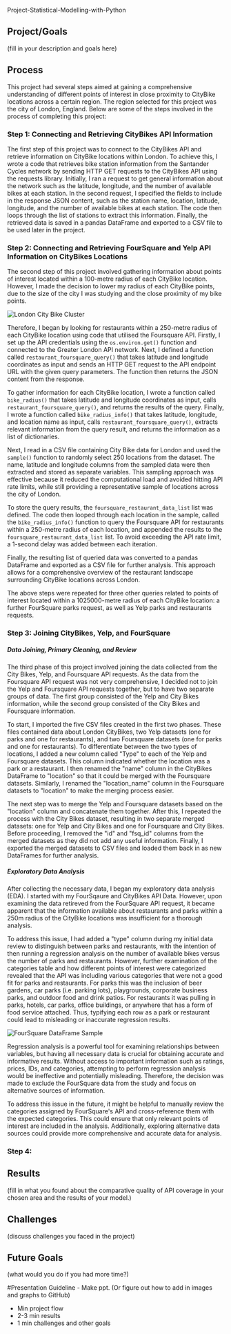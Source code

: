 Project-Statistical-Modelling-with-Python

## Project/Goals
(fill in your description and goals here)

## Process
This project had several steps aimed at gaining a comprehensive understanding of different points of interest in close proximity to CityBike locations across a certain region. The region selected for this project was the city of London, England. Below are some of the steps involved in the process of completing this project:

### Step 1: Connecting and Retrieving CityBikes API Information
The first step of this project was to connect to the CityBikes API and retrieve information on CityBike locations within London. To achieve this, I wrote a code that retrieves bike station information from the Santander Cycles network by sending HTTP GET requests to the CityBikes API using the requests library. Initially, I ran a request to get general information about the network such as the latitude, longitude, and the number of available bikes at each station. In the second request, I specified the fields to include in the response JSON content, such as the station name, location, latitude, longitude, and the number of available bikes at each station. The code then loops through the list of stations to extract this information. Finally, the retrieved data is saved in a pandas DataFrame and exported to a CSV file to be used later in the project.

### Step 2: Connecting and Retrieving FourSquare and Yelp API Information on CityBikes Locations

The second step of this project involved gathering information about points of interest located within a 100-metre radius of each CityBike location. However, I made the decision to lower my radius of each CityBike points, due to the size of the city I was studying and the close proximity of my bike points. 

![London City Bike Cluster](https://github.com/Brittanysacha/Statistical-Modelling-with-Python/blob/main/images/CityBike%20Locations_London_Cluster.png)

Therefore, I began by looking for restaurants within a 250-metre radius of each CityBike location using code that utilised the Foursquare API. Firstly, I set up the API credentials using the `os.environ.get()` function and connected to the Greater London API network. Next, I defined a function called `restaurant_foursquare_query()` that takes latitude and longitude coordinates as input and sends an HTTP GET request to the API endpoint URL with the given query parameters. The function then returns the JSON content from the response.

To gather information for each CityBike location, I wrote a function called `bike_radius()` that takes latitude and longitude coordinates as input, calls `restaurant_foursquare_query()`, and returns the results of the query. Finally, I wrote a function called `bike_radius_info()` that takes latitude, longitude, and location name as input, calls `restaurant_foursquare_query()`, extracts relevant information from the query result, and returns the information as a list of dictionaries.

Next, I read in a CSV file containing City Bike data for London and used the `sample()` function to randomly select 250 locations from the dataset. The name, latitude and longitude columns from the sampled data were then extracted and stored as separate variables. This sampling approach was effective because it reduced the computational load and avoided hitting API rate limits, while still providing a representative sample of locations across the city of London.

To store the query results, the `foursquare_restaurant_data_list` list was defined. The code then looped through each location in the sample, called the `bike_radius_info()` function to query the Foursquare API for restaurants within a 250-metre radius of each location, and appended the results to the `foursquare_restaurant_data_list` list. To avoid exceeding the API rate limit, a 1-second delay was added between each iteration.

Finally, the resulting list of queried data was converted to a pandas DataFrame and exported as a CSV file for further analysis. This approach allows for a comprehensive overview of the restaurant landscape surrounding CityBike locations across London.

The above steps were repeated for three other queries related to points of interest located within a 1025000-metre radius of each CityBike location: a further FourSquare parks request, as well as Yelp parks and restaurants requests.

### Step 3: Joining CityBikes, Yelp, and FourSquare

##### Data Joining, Primary Cleaning, and Review
The third phase of this project involved joining the data collected from the City Bikes, Yelp, and Foursquare API requests. As the data from the Foursquare API request was not very comprehensive, I decided not to join the Yelp and Foursquare API requests together, but to have two separate groups of data. The first group consisted of the Yelp and City Bikes information, while the second group consisted of the City Bikes and Foursquare information.

To start, I imported the five CSV files created in the first two phases. These files contained data about London CityBikes, two Yelp datasets (one for parks and one for restaurants), and two Foursquare datasets (one for parks and one for restaurants). To differentiate between the two types of locations, I added a new column called "Type" to each of the Yelp and Foursquare datasets. This column indicated whether the location was a park or a restaurant. I then renamed the "name" column in the CityBikes DataFrame to "location" so that it could be merged with the Foursquare datasets. Similarly, I renamed the "location_name" column in the Foursquare datasets to "location" to make the merging process easier.

The next step was to merge the Yelp and Foursquare datasets based on the "location" column and concatenate them together. After this, I repeated the process with the City Bikes dataset, resulting in two separate merged datasets: one for Yelp and City Bikes and one for Foursquare and City Bikes. Before proceeding, I removed the "id" and "fsq_id" columns from the merged datasets as they did not add any useful information. Finally, I exported the merged datasets to CSV files and loaded them back in as new DataFrames for further analysis.

##### Exploratory Data Analysis
After collecting the necessary data, I began my exploratory data analysis (EDA). I started with my FourSqaure and CityBikes API Data. However, upon examining the data retireved from the FourSquare API request, it became apparent that the information available about restaurants and parks within a 250m radius of the CityBike locations was insufficient for a thorough analysis.

To address this issue, I had added a "type" column during my initial data review to distinguish between parks and restaurants, with the intention of then running a regression analysis on the number of available bikes versus the number of parks and restaurants. However, further examination of the categories table and how different points of interest were categorized revealed that the API was including various categories that were not a good fit for parks and restaurants. For parks this was the inclusion of beer gardens, car parks (i.e. parking lots), playgrounds, corporate business parks, and outdoor food and drink patios. For restaurants it was pulling in parks, hotels, car parks, office buildings, or anywhere that has a form of food service attached. Thus, typifying each row as a park or restaurant could lead to misleading or inaccurate regression results. 

![FourSquare DataFrame Sample](https://github.com/Brittanysacha/Statistical-Modelling-with-Python/blob/main/images/CityBike%20Locations_London_Cluster.png)

Regression analysis is a powerful tool for examining relationships between variables, but having all necessary data is crucial for obtaining accurate and informative results. Without access to important information such as ratings, prices, IDs, and categories, attempting to perform regression analysis would be ineffective and potentially misleading. Therefore, the decision was made to exclude the FourSquare data from the study and focus on alternative sources of information.

To address this issue in the future, it might be helpful to manually review the categories assigned by FourSquare's API and cross-reference them with the expected categories. This could ensure that only relevant points of interest are included in the analysis. Additionally, exploring alternative data sources could provide more comprehensive and accurate data for analysis. 


### Step 4:


## Results
(fill in what you found about the comparative quality of API coverage in your chosen area and the results of your model.)

## Challenges 
(discuss challenges you faced in the project)

## Future Goals
(what would you do if you had more time?)





#Presentation Guideline - Make ppt. (Or figure out how to add in images and graphs to GitHub)

- Min project flow
- 2-3 min results
- 1 min challenges and other goals
